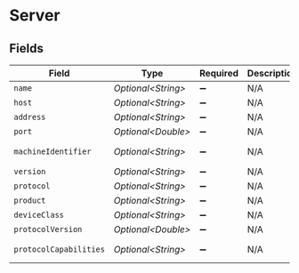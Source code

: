 # Server


## Fields

| Field                                          | Type                                           | Required                                       | Description                                    | Example                                        |
| ---------------------------------------------- | ---------------------------------------------- | ---------------------------------------------- | ---------------------------------------------- | ---------------------------------------------- |
| `name`                                         | *Optional\<String>*                            | :heavy_minus_sign:                             | N/A                                            | iPad                                           |
| `host`                                         | *Optional\<String>*                            | :heavy_minus_sign:                             | N/A                                            | 10.10.10.102                                   |
| `address`                                      | *Optional\<String>*                            | :heavy_minus_sign:                             | N/A                                            | 10.10.10.102                                   |
| `port`                                         | *Optional\<Double>*                            | :heavy_minus_sign:                             | N/A                                            | 32500                                          |
| `machineIdentifier`                            | *Optional\<String>*                            | :heavy_minus_sign:                             | N/A                                            | A2E901F8-E016-43A7-ADFB-EF8CA8A4AC05           |
| `version`                                      | *Optional\<String>*                            | :heavy_minus_sign:                             | N/A                                            | 8.17                                           |
| `protocol`                                     | *Optional\<String>*                            | :heavy_minus_sign:                             | N/A                                            | plex                                           |
| `product`                                      | *Optional\<String>*                            | :heavy_minus_sign:                             | N/A                                            | Plex for iOS                                   |
| `deviceClass`                                  | *Optional\<String>*                            | :heavy_minus_sign:                             | N/A                                            | tablet                                         |
| `protocolVersion`                              | *Optional\<Double>*                            | :heavy_minus_sign:                             | N/A                                            | 2                                              |
| `protocolCapabilities`                         | *Optional\<String>*                            | :heavy_minus_sign:                             | N/A                                            | playback,playqueues,timeline,provider-playback |